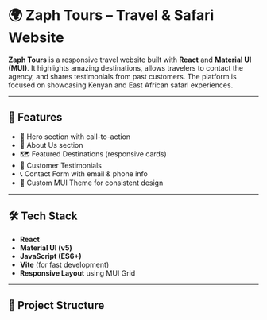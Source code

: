 # 🌍 Zaph Tours – Travel & Safari Website

**Zaph Tours** is a responsive travel website built with **React** and **Material UI (MUI)**. It highlights amazing destinations, allows travelers to contact the agency, and shares testimonials from past customers. The platform is focused on showcasing Kenyan and East African safari experiences.

---

## 🚀 Features

- 🎯 Hero section with call-to-action
- 📖 About Us section
- 🗺️ Featured Destinations (responsive cards)
- 💬 Customer Testimonials
- 📞 Contact Form with email & phone info
- 🎨 Custom MUI Theme for consistent design

---

## 🛠️ Tech Stack

- **React**
- **Material UI (v5)**
- **JavaScript (ES6+)**
- **Vite** (for fast development)
- **Responsive Layout** using MUI Grid

---

## 📁 Project Structure

